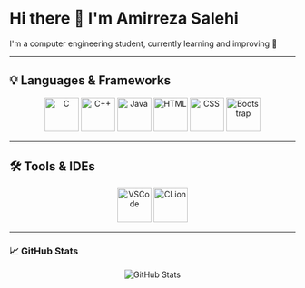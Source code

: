 # Hi there 👋 I'm Amirreza Salehi  

I'm a computer engineering student, currently learning and improving 🚀  

---

## 💡 Languages & Frameworks

<p align="center">
  <img src="https://cdn.jsdelivr.net/gh/devicons/devicon/icons/c/c-original.svg" width="60" height="60" alt="C"/>
  <img src="https://cdn.jsdelivr.net/gh/devicons/devicon/icons/cplusplus/cplusplus-original.svg" width="60" height="60" alt="C++"/>
  <img src="https://cdn.jsdelivr.net/gh/devicons/devicon/icons/java/java-original.svg" width="60" height="60" alt="Java"/>
  <img src="https://cdn.jsdelivr.net/gh/devicons/devicon/icons/html5/html5-original.svg" width="60" height="60" alt="HTML"/>
  <img src="https://cdn.jsdelivr.net/gh/devicons/devicon/icons/css3/css3-original.svg" width="60" height="60" alt="CSS"/>
  <img src="https://cdn.jsdelivr.net/gh/devicons/devicon/icons/bootstrap/bootstrap-plain-wordmark.svg" width="60" height="60" alt="Bootstrap"/>
</p>

---

## 🛠 Tools & IDEs

<p align="center">
  <img src="https://cdn.jsdelivr.net/gh/devicons/devicon/icons/vscode/vscode-original.svg" width="60" height="60" alt="VSCode"/>
  <img src="https://upload.wikimedia.org/wikipedia/commons/6/62/Clion.svg" width="60" height="60" alt="CLion"/>
</p>

---

### 📈 GitHub Stats

<p align="center">
  <img src="https://github-readme-stats.vercel.app/api?username=amirreza-salahi&show_icons=true&theme=radical" alt="GitHub Stats"/>
</p>
